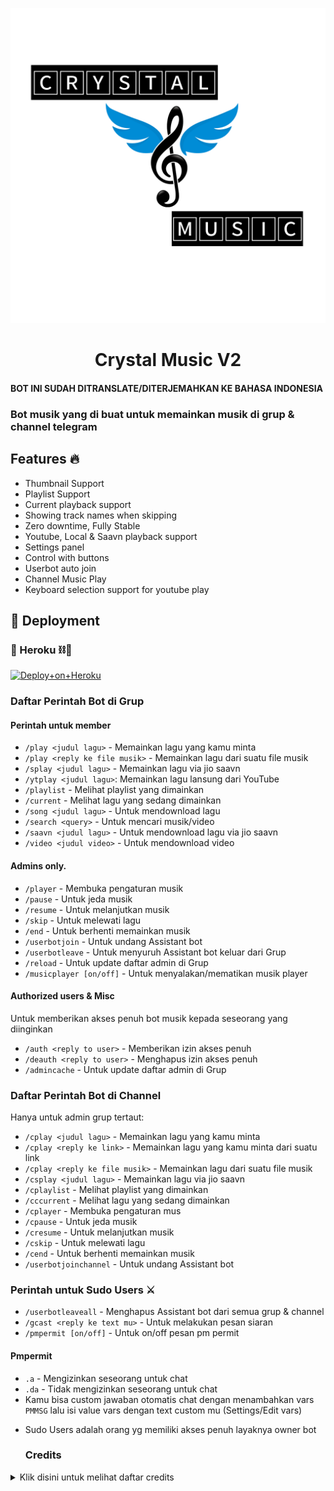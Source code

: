 <p align="center">
  <img src="./etc/logo_readme.jpg" alt="Crystal Music V2">
</p>
<h1 align="center">
  <b>Crystal Music V2</b>
</h1>

#### BOT INI SUDAH DITRANSLATE/DITERJEMAHKAN KE BAHASA INDONESIA
### Bot musik yang di buat untuk memainkan musik di grup & channel telegram

<h2> Features 🔥 </h2>

- Thumbnail Support
- Playlist Support
- Current playback support
- Showing track names when skipping
- Zero downtime, Fully Stable
- Youtube, Local & Saavn playback support
- Settings panel
- Control with buttons
- Userbot auto join
- Channel Music Play
- Keyboard selection support for youtube play

## 🚀 Deployment

### 💜 Heroku ⛓️🍃

[![Deploy+on+Heroku](https://www.herokucdn.com/deploy/button.svg)](https://heroku.com/deploy?template=https://github.com/Allstartsoflegend/CrystalMusicV2/tree/master)


### Daftar Perintah Bot di Grup
#### Perintah untuk member

- `/play <judul lagu>` - Memainkan lagu yang kamu minta
- `/play <reply ke file musik>` - Memainkan lagu dari suatu file musik
- `/splay <judul lagu>` - Memainkan lagu via jio saavn
- `/ytplay <judul lagu>`: Memainkan lagu lansung dari YouTube
- `/playlist` - Melihat playlist yang dimainkan
- `/current` - Melihat lagu yang sedang dimainkan
- `/song <judul lagu>` - Untuk mendownload lagu
- `/search <query>` - Untuk mencari musik/video
- `/saavn <judul lagu>` - Untuk mendownload lagu via jio saavn
- `/video <judul video>` - Untuk mendownload video


#### Admins only.
- `/player` - Membuka pengaturan musik
- `/pause` - Untuk jeda musik
- `/resume` - Untuk melanjutkan musik
- `/skip` - Untuk melewati lagu
- `/end` - Untuk berhenti memainkan musik
- `/userbotjoin` - Untuk undang Assistant bot
- `/userbotleave` - Untuk menyuruh Assistant bot keluar dari Grup
- `/reload` - Untuk update daftar admin di Grup
- `/musicplayer [on/off]` - Untuk menyalakan/mematikan musik player

#### Authorized users & Misc
Untuk memberikan akses penuh bot musik kepada seseorang yang diinginkan
- `/auth <reply to user>` - Memberikan izin akses penuh
- `/deauth <reply to user>` - Menghapus izin akses penuh
- `/admincache` - Untuk update daftar admin di Grup


### Daftar Perintah Bot di Channel
Hanya untuk admin grup tertaut:
- `/cplay <judul lagu>` - Memainkan lagu yang kamu minta
- `/cplay <reply ke link>` - Memainkan lagu yang kamu minta dari suatu link
- `/cplay <reply ke file musik>` - Memainkan lagu dari suatu file musik
- `/csplay <judul lagu>` - Memainkan lagu via jio saavn
- `/cplaylist` - Melihat playlist yang dimainkan
- `/cccurrent` - Melihat lagu yang sedang dimainkan
- `/cplayer` - Membuka pengaturan mus
- `/cpause` - Untuk jeda musik
- `/cresume` - Untuk melanjutkan musik
- `/cskip` - Untuk melewati lagu
- `/cend` - Untuk berhenti memainkan musik
- `/userbotjoinchannel` - Untuk undang Assistant bot


### Perintah untuk Sudo Users ⚔️
- `/userbotleaveall` - Menghapus Assistant bot dari semua grup & channel
- `/gcast <reply ke text mu>` - Untuk melakukan pesan siaran
- `/pmpermit [on/off]` - Untuk on/off pesan pm permit

#### Pmpermit
- `.a` - Mengizinkan seseorang untuk chat
- `.da` - Tidak mengizinkan seseorang untuk chat
- Kamu bisa custom jawaban otomatis chat dengan menambahkan vars `PMMSG` lalu isi value vars dengan text custom mu (Settings/Edit vars)

+ Sudo Users adalah orang yg memiliki akses penuh layaknya owner bot



  ### Credits
<details>
  <summary><b></b>Klik disini untuk melihat daftar credits</summary>

# THANK YOU SO MUCH TO ↓↓↓
### DaisyXmusic
DaisyXMusic is a hardwork of many people. Many contributors and open source projects (Specially callsmusic projects) helped a lot in this. 

#### Contributors
- [InukaAsith](https://github.com/InukaAsith): Dev / Owner
- [lucifeermorningstar](https://github.com/lucifeermorningstar): Dev / Owner
- [Technical-Hunter](https://github.com/Technical-Hunter): Dev / Owner
- [Hellboy-OP](https://github.com/hellboy-op)
- [Roj Serbest](http://github.com/rojserbest): Developer of callsmusic 
- [DeshadeethThisarana](https://github.com/deshadeeth-thisarana): Dev
- [Wrench](https://github.com/EverythingSuckz/): Dev
- [Bemro](https://github.com/bemroofficial): Dev
- [QueenArzoo](https://github.com/QueenArzoo): Dev
- [Anjana-Ma](https://github.com/Anjana-Ma): Dev
- [ImJanindu](https://github.com/ImJanindu): Dev
- [azimazizov9150](https://github.com/azimazizov9150): Contributor
- [Crystal Music](https://github.com/Allstartsoflegend): Contributor


#### Special Credits
- [Roj Serbest](http://github.com/rojserbest): Callsmusic Developer

This bot is based on the original work done by [Rojserbest](http://github.com/rojserbest). Without his hardwork daisyxmusic won t exist. 
DaisyXmusic is a modified version of [Callsmusic](https://github.com/callsmusic/callsmusic) for fit the needs of some users

- [StarkGang](https://github.com/StarkGang/)
- [SpEcHiDe](https://github.com/SpEcHiDe/)
- [The Hamker Cat](https://github.com/thehamkercat)
- [Laky(for PyTgCalls)](https://github.com/Laky-64)
- [Dan (for pyrogram)](https://github.com/delivrance)


#### Open Source codes used in this project 
- https://github.com/callsmusic/callsmusic : Source code used here as base
- https://github.com/DevsExpo/FridayUserbot/blob/master/main_startup/helper_func/basic_helpers.py : Functions from line 275 to 351
- https://github.com/TheHamkerCat/WilliamButcherBot/blob/dev/wbb/modules/music.py : From lines 170 to 178


> This project exists thanks to these awesome developers and their codes and contributions.
> And credits goes to all who supported, all who helped and API & environmental requirement package devs and all projects helped in making this project.
> Special thanks to you for using bot
